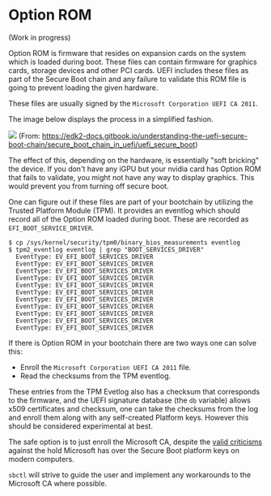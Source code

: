 # Option ROM
(Work in progress)

Option ROM is firmware that resides on expansion cards on the system which is loaded during boot. These files can contain firmware for graphics cards, storage devices and other PCI cards. UEFI includes these files as part of the Secure Boot chain and any failure to validate this ROM file is going to prevent loading the given hardware.

These files are usually signed by the `Microsoft Corporation UEFI CA 2011`.

The image below displays the process in a simplified fashion.


![](https://edk2-docs.gitbook.io/~/files/v0/b/gitbook-28427.appspot.com/o/assets%2F-M5spcXCRu82SfMZIemU%2F-M5sphCby0TUlHRNiNkZ%2F-M5spoo4UIOYinNkvqZQ%2Fimage2.png?generation=1587944071800213&alt=media)
(From: https://edk2-docs.gitbook.io/understanding-the-uefi-secure-boot-chain/secure_boot_chain_in_uefi/uefi_secure_boot)

The effect of this, depending on the hardware, is essentially "soft bricking" the device. If you don't have any iGPU but your nvidia card has Option ROM that fails to validate, you might not have any way to display graphics. This would prevent you from turning off secure boot.

One can figure out if these files are part of your bootchain by utilizing the Trusted Platform Module (TPM). It provides an eventlog which should record all of the Option ROM loaded during boot. These are recorded as `EFI_BOOT_SERVICE_DRIVER`.

```
$ cp /sys/kernel/security/tpm0/binary_bios_measurements eventlog
$ tpm2_eventlog eventlog | grep "BOOT_SERVICES_DRIVER"
  EventType: EV_EFI_BOOT_SERVICES_DRIVER
  EventType: EV_EFI_BOOT_SERVICES_DRIVER
  EventType: EV_EFI_BOOT_SERVICES_DRIVER
  EventType: EV_EFI_BOOT_SERVICES_DRIVER
  EventType: EV_EFI_BOOT_SERVICES_DRIVER
  EventType: EV_EFI_BOOT_SERVICES_DRIVER
  EventType: EV_EFI_BOOT_SERVICES_DRIVER
  EventType: EV_EFI_BOOT_SERVICES_DRIVER
  EventType: EV_EFI_BOOT_SERVICES_DRIVER
  EventType: EV_EFI_BOOT_SERVICES_DRIVER
  EventType: EV_EFI_BOOT_SERVICES_DRIVER
```

If there is Option ROM in your bootchain there are two ways one can solve this:
* Enroll the `Microsoft Corporation UEFI CA 2011` file.
* Read the checksums from the TPM eventlog.

These entries from the TPM Evetlog also has a checksum that corresponds to the firmware, and the UEFI signature database (the `db` variable) allows x509 certificates and checksum, one can take the checksums from the log and enroll them along with any self-created Platform keys. However this should be considered experimental at best.

The safe option is to just enroll the Microsoft CA, despite the [valid criticisms](https://github.com/pbatard/rufus/wiki/FAQ#Why_do_I_need_to_disable_Secure_Boot_to_use_UEFINTFS
) against the hold Microsoft has over the Secure Boot platform keys on modern computers.

`sbctl` will strive to guide the user and implement any workarounds to the Microsoft CA where possible.
